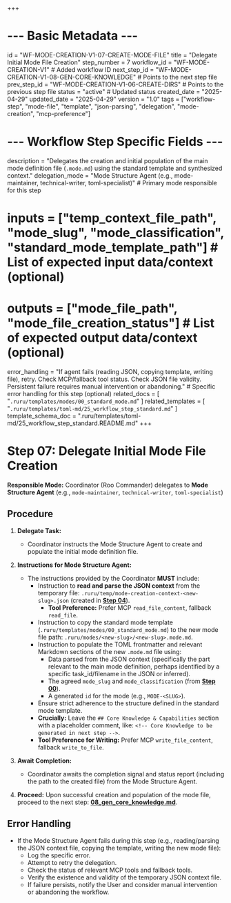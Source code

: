 +++
# --- Basic Metadata ---
id = "WF-MODE-CREATION-V1-07-CREATE-MODE-FILE"
title = "Delegate Initial Mode File Creation"
step_number = 7
workflow_id = "WF-MODE-CREATION-V1" # Added workflow ID
next_step_id = "WF-MODE-CREATION-V1-08-GEN-CORE-KNOWLEDGE" # Points to the next step file
prev_step_id = "WF-MODE-CREATION-V1-06-CREATE-DIRS" # Points to the previous step file
status = "active" # Updated status
created_date = "2025-04-29"
updated_date = "2025-04-29"
version = "1.0"
tags = ["workflow-step", "mode-file", "template", "json-parsing", "delegation", "mode-creation", "mcp-preference"]

# --- Workflow Step Specific Fields ---
description = "Delegates the creation and initial population of the main mode definition file (`.mode.md`) using the standard template and synthesized context."
delegation_mode = "Mode Structure Agent (e.g., mode-maintainer, technical-writer, toml-specialist)" # Primary mode responsible for this step
# inputs = ["temp_context_file_path", "mode_slug", "mode_classification", "standard_mode_template_path"] # List of expected input data/context (optional)
# outputs = ["mode_file_path", "mode_file_creation_status"] # List of expected output data/context (optional)
error_handling = "If agent fails (reading JSON, copying template, writing file), retry. Check MCP/fallback tool status. Check JSON file validity. Persistent failure requires manual intervention or abandoning." # Specific error handling for this step (optional)
related_docs = [
    "`.ruru/templates/modes/00_standard_mode.md`"
]
related_templates = [
    "`.ruru/templates/toml-md/25_workflow_step_standard.md`"
]
template_schema_doc = ".ruru/templates/toml-md/25_workflow_step_standard.README.md"
+++

# Step 07: Delegate Initial Mode File Creation

**Responsible Mode:** Coordinator (Roo Commander) delegates to **Mode Structure Agent** (e.g., `mode-maintainer`, `technical-writer`, `toml-specialist`)

## Procedure

1.  **Delegate Task:**
    *   Coordinator instructs the Mode Structure Agent to create and populate the initial mode definition file.

2.  **Instructions for Mode Structure Agent:**
    *   The instructions provided by the Coordinator **MUST** include:
        *   Instruction to **read and parse the JSON context** from the temporary file: `.ruru/temp/mode-creation-context-<new-slug>.json` (created in **[Step 04](./04_save_context.md)**).
            *   **Tool Preference:** Prefer MCP `read_file_content`, fallback `read_file`.
        *   Instruction to copy the standard mode template (`.ruru/templates/modes/00_standard_mode.md`) to the new mode file path: `.ruru/modes/<new-slug>/<new-slug>.mode.md`.
        *   Instruction to populate the TOML frontmatter and relevant Markdown sections of the new `.mode.md` file using:
            *   Data parsed from the JSON context (specifically the part relevant to the main mode definition, perhaps identified by a specific task_id/filename in the JSON or inferred).
            *   The agreed `mode_slug` and `mode_classification` (from **[Step 00](./00_start.md)**).
            *   A generated `id` for the mode (e.g., `MODE-<SLUG>`).
        *   Ensure strict adherence to the structure defined in the standard mode template.
        *   **Crucially:** Leave the `## Core Knowledge & Capabilities` section with a placeholder comment, like: `<!-- Core Knowledge to be generated in next step -->`.
        *   **Tool Preference for Writing:** Prefer MCP `write_file_content`, fallback `write_to_file`.

3.  **Await Completion:**
    *   Coordinator awaits the completion signal and status report (including the path to the created file) from the Mode Structure Agent.

4.  **Proceed:** Upon successful creation and population of the mode file, proceed to the next step: **[08_gen_core_knowledge.md](./08_gen_core_knowledge.md)**.

## Error Handling
*   If the Mode Structure Agent fails during this step (e.g., reading/parsing the JSON context file, copying the template, writing the new mode file):
    *   Log the specific error.
    *   Attempt to retry the delegation.
    *   Check the status of relevant MCP tools and fallback tools.
    *   Verify the existence and validity of the temporary JSON context file.
    *   If failure persists, notify the User and consider manual intervention or abandoning the workflow.